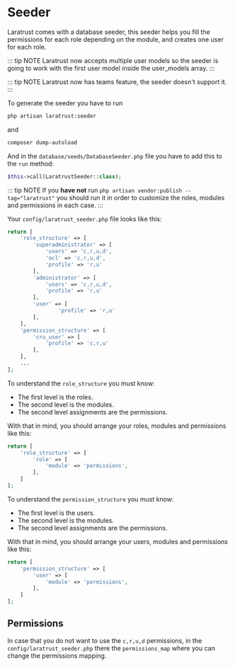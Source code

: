 # Seeder

Laratrust comes with a database seeder, this seeder helps you fill the permissions for each role depending on the module, and creates one user for each role.

::: tip NOTE
Laratrust now accepts multiple user models so the seeder is going to work with the first user model inside the user_models array.
:::

::: tip NOTE
Laratrust now has teams feature, the seeder doesn't support it.
:::

To generate the seeder you have to run

```bash
php artisan laratrust:seeder
```

and

```bash
composer dump-autoload
```

And in the `database/seeds/DatabaseSeeder.php` file you have to add this to the `run` method:

```php
$this->call(LaratrustSeeder::class);
```

::: tip NOTE
If you **have not** run `php artisan vendor:publish --tag="laratrust"` you should run it in order to customize the roles, modules and permissions in each case.
:::

Your `config/laratrust_seeder.php` file looks like this:

```php
return [
    'role_structure' => [
        'superadministrator' => [
            'users' => 'c,r,u,d',
            'acl' => 'c,r,u,d',
            'profile' => 'r,u'
        ],
        'administrator' => [
            'users' => 'c,r,u,d',
            'profile' => 'r,u'
        ],
        'user' => [
                'profile' => 'r,u'
        ],
    ],
    'permission_structure' => [
        'cru_user' => [
            'profile' => 'c,r,u'
        ],
    ],
    ...
];
```

To understand the `role_structure` you must know:

* The first level is the roles.
* The second level is the modules.
* The second level assignments are the permissions.

With that in mind, you should arrange your roles, modules and permissions like this:

```php
return [
    'role_structure' => [
        'role' => [
            'module' => 'permissions',
        ],
    ]
];
```

To understand the `permission_structure` you must know:

* The first level is the users.
* The second level is the modules.
* The second level assignments are the permissions.

With that in mind, you should arrange your users, modules and permissions like this:

```php
return [
    'permission_structure' => [
        'user' => [
            'module' => 'permissions',
        ],
    ]
];
```

## Permissions

In case that you do not want to use the `c,r,u,d` permissions, in the `config/laratrust_seeder.php` there the `permissions_map` where you can change the permissions mapping.
